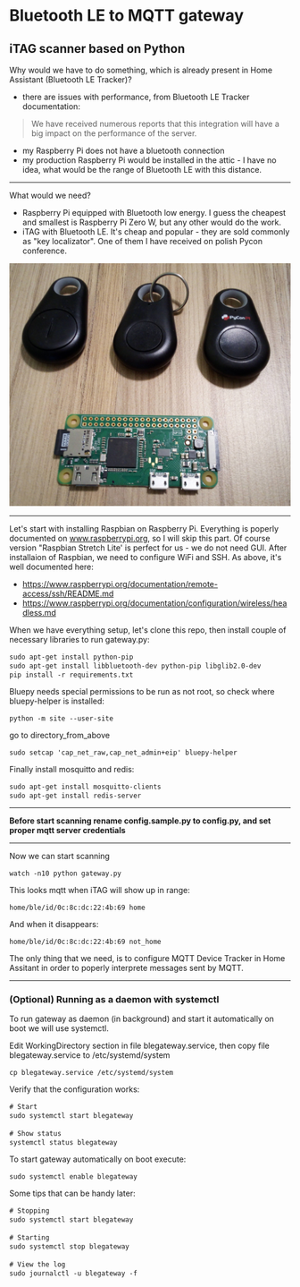 # Bluetooth LE to MQTT gateway
## iTAG scanner based on Python

Why would we have to do something, which is already present in Home Assistant (Bluetooth LE Tracker)?

* there are issues with performance, from Bluetooth LE Tracker documentation:

> We have received numerous reports that this integration will have a big impact on the performance of the server.
* my Raspberry Pi does not have a bluetooth connection
* my production Raspberry Pi would be installed in the attic - I have no idea, what would be the range of Bluetooth LE with this distance.

-------------------

What would we need?
* Raspberry Pi equipped with Bluetooth low energy. I guess the cheapest and smallest is Raspberry Pi Zero W, but any other would do the work.
* iTAG with Bluetooth LE. It's cheap and popular - they are sold commonly as "key localizator". One of them I have received on polish Pycon conference.

![Image description](images/IMG_211526.jpg "My configuration")

-------------------

Let's start with installing Raspbian on Raspberry Pi. Everything is poperly documented on www.raspberrypi.org, so I will skip this part. Of course version "Raspbian Stretch Lite' is perfect for us - we do not need GUI.
After installaion of Raspbian, we need to configure WiFi and SSH. As above, it's well documented here:
* https://www.raspberrypi.org/documentation/remote-access/ssh/README.md
* https://www.raspberrypi.org/documentation/configuration/wireless/headless.md

When we have everything setup, let's clone this repo, then install couple of necessary libraries to run gateway.py:
```
sudo apt-get install python-pip
sudo apt-get install libbluetooth-dev python-pip libglib2.0-dev
pip install -r requirements.txt
```

Bluepy needs special permissions to be run as not root, so check where bluepy-helper is installed:

```
python -m site --user-site
```
go to directory_from_above
```
sudo setcap 'cap_net_raw,cap_net_admin+eip' bluepy-helper
```

Finally install mosquitto and redis:

```
sudo apt-get install mosquitto-clients
sudo apt-get install redis-server
```

-------------------

**Before start scanning rename config.sample.py to config.py, and set proper mqtt server credentials**

-------------------

Now we can start scanning
```
watch -n10 python gateway.py
```

This looks mqtt when iTAG will show up in range:
```
home/ble/id/0c:8c:dc:22:4b:69 home
```

And when it disappears:
```
home/ble/id/0c:8c:dc:22:4b:69 not_home
```

The only thing that we need, is to configure MQTT Device Tracker in Home Assitant in order to poperly interprete messages sent by MQTT.

-------------------

### (Optional) Running as a daemon with systemctl

To run gateway as daemon (in background) and start it automatically on boot we will use systemctl.

Edit WorkingDirectory section in file blegateway.service, then copy file blegateway.service to /etc/systemd/system
```
cp blegateway.service /etc/systemd/system
```

Verify that the configuration works:

```
# Start
sudo systemctl start blegateway

# Show status
systemctl status blegateway
```

To start gateway automatically on boot execute:

```
sudo systemctl enable blegateway
```

Some tips that can be handy later:

```
# Stopping
sudo systemctl start blegateway

# Starting
sudo systemctl stop blegateway

# View the log
sudo journalctl -u blegateway -f
```

